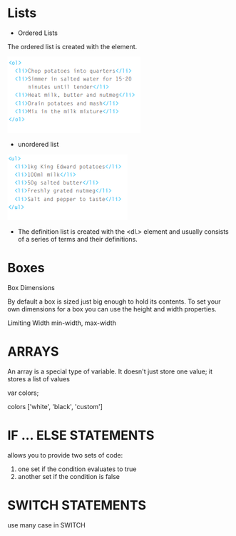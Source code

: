 # Lists

- Ordered Lists

The ordered list is created with
the element.

![img](../img/ol.PNG)

- unordered list

![img](../img/ul.PNG)
 


- The definition list is created with the <dl.> element and usually
consists of a series of terms and
their definitions.

# Boxes

 Box Dimensions

By default a box is sized just big
enough to hold its contents. To
set your own dimensions for a
box you can use the height and
width properties.

Limiting Width
min-width, max-width

# ARRAYS

An array is a special type of variable. It doesn't
just store one value; it stores a list of values


var colors;

colors ['white', 'black', 'custom']

#  IF ... ELSE STATEMENTS 

allows you
to provide two sets of code:
1. one set if the condition
evaluates to true
2. another set if the condition is
false 

#  SWITCH STATEMENTS

use many case in  SWITCH

















